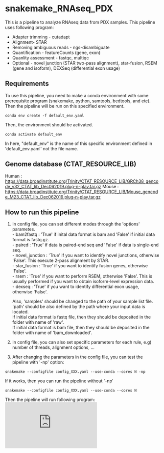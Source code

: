 # snakemake_RNAseq_PDX
This is a pipeline to analyze RNAseq data from PDX samples. This pipeline uses following program:    
* Adapter trimming - cutadapt  
* Alignment- STAR  
* Removing ambiguous reads - ngs-disambiguate  
* Quantification - featureCounts (gene, exon)  
* Quanlity assessment - fastqc, multiqc
* Optional - novel junction (STAR two-pass alignment), star-fusion, RSEM (gene and isoform), DEXSeq (differential exon usage)

Requirements
-
To use this pipeline, you need to make a conda environment with some prerequisite program (snakemake, python, samtools, bedtools, and etc). Then the pipeline will be run on this specified environment.  
```
conda env create -f default_env.yaml
```
Then, the environment should be activated.
```
conda activate default_env
```
In here, "default_env" is the name of this specific environment defined in 'default_env.yaml' not the file name.

Genome database (CTAT_RESOURCE_LIB)
-
Human : https://data.broadinstitute.org/Trinity/CTAT_RESOURCE_LIB/GRCh38_gencode_v32_CTAT_lib_Dec062019.plug-n-play.tar.gz
Mouse : https://data.broadinstitute.org/Trinity/CTAT_RESOURCE_LIB/Mouse_gencode_M23_CTAT_lib_Dec062019.plug-n-play.tar.gz


How to run this pipeline
-
1. In config file, you can set different modes through the 'options' parametes.  
		- bam2fastq : 'True' if inital data format is bam and 'False' if initial data format is fastq.gz.  
		- paired : 'True' if data is paired-end seq and 'False' if data is single-end seq.  
		- novel_junction : 'True' if you want to identify novel junctions, otherwise 'False'. This execute 2-pass alignment by STAR.  
		- star_fusion : 'True' if you want to identify fusion genes, otherwise 'False'.  
		- rsem : 'True' if you want to perform RSEM, otherwise 'False'. This is usually performed if you want to obtain isoform-level expression data.  
		- dexseq : 'True' if you want to identify differential exon usage, otherwise 'False'.  
		
	Also, 'samples' should be changed to the path of your sample list file. 'path' should be also defined by the path where your input data is located.  
	If initial data format is fastq file, then they should be deposited in the folder with name of 'raw'.  
	If initial data format is bam file, then they should be deposited in the folder with name of 'bam_downloaded'.  
	
2. In config file, you can also set specific parameters for each rule, e.g) number of threads, alignment options, ...
	
3. After changing the parameters in the config file, you can test the pipeline with '-np' option:  
```
snakemake --configfile config_XXX.yaml --use-conda --cores N -np
```

   If it works, then you can run the pipeline without '-np'
```
snakemake --configfile config_XXX.yaml --use-conda --cores N
```
Then the pipeline will run following program:
![diagram](https://github.com/bynjh007/snakemake_RNAseq_PDX/blob/master/dag.pdf)

